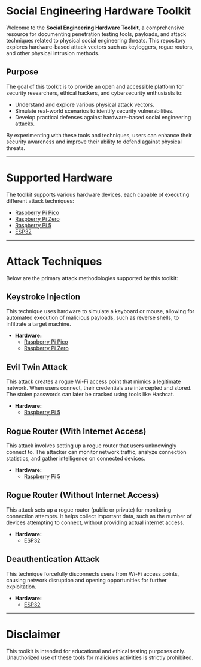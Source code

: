 # Social Engineering Hardware Toolkit

Welcome to the **Social Engineering Hardware Toolkit**, a comprehensive resource for documenting penetration testing tools, payloads, and attack techniques related to physical social engineering threats. This repository explores hardware-based attack vectors such as keyloggers, rogue routers, and other physical intrusion methods.

## Purpose
The goal of this toolkit is to provide an open and accessible platform for security researchers, ethical hackers, and cybersecurity enthusiasts to:
- Understand and explore various physical attack vectors.
- Simulate real-world scenarios to identify security vulnerabilities.
- Develop practical defenses against hardware-based social engineering attacks.

By experimenting with these tools and techniques, users can enhance their security awareness and improve their ability to defend against physical threats.

---

# Supported Hardware
The toolkit supports various hardware devices, each capable of executing different attack techniques:

- [Raspberry Pi Pico](https://github.com/tbsauce/social-engineering-hardware-toolkit/tree/main/raspberry_pi_pico) 
- [Raspberry Pi Zero](https://github.com/tbsauce/social-engineering-hardware-toolkit/tree/main/raspberry_pi_zero)
- [Raspberry Pi 5](https://github.com/tbsauce/social-engineering-hardware-toolkit/tree/main/raspberry_pi_5) 
- [ESP32](https://github.com/tbsauce/social-engineering-hardware-toolkit/tree/main/esp32) 

---

# Attack Techniques
Below are the primary attack methodologies supported by this toolkit:

## Keystroke Injection
This technique uses hardware to simulate a keyboard or mouse, allowing for automated execution of malicious payloads, such as reverse shells, to infiltrate a target machine.
- **Hardware:**
  - [Raspberry Pi Pico](https://github.com/tbsauce/social-engineering-hardware-toolkit/blob/main/raspberry_pi_pico/keystroke_injection_pico.md)
  - [Raspberry Pi Zero](https://github.com/tbsauce/social-engineering-hardware-toolkit/blob/main/raspberry_pi_zero/keystroke_injection_zero.md)

## Evil Twin Attack
This attack creates a rogue Wi-Fi access point that mimics a legitimate network. When users connect, their credentials are intercepted and stored. The stolen passwords can later be cracked using tools like Hashcat.

- **Hardware:**
  - [Raspberry Pi 5](https://github.com/tbsauce/social-engineering-hardware-toolkit/blob/main/raspberry_pi_5/evil_twin.md)

## Rogue Router (With Internet Access)
This attack involves setting up a rogue router that users unknowingly connect to. The attacker can monitor network traffic, analyze connection statistics, and gather intelligence on connected devices.

- **Hardware:**
  - [Raspberry Pi 5](https://github.com/tbsauce/social-engineering-hardware-toolkit/blob/main/raspberry_pi_5/rougue_router.md)

## Rogue Router (Without Internet Access)
This attack sets up a rogue router (public or private) for monitoring connection attempts. It helps collect important data, such as the number of devices attempting to connect, without providing actual internet access.

- **Hardware:**
  - [ESP32](https://github.com/tbsauce/social-engineering-hardware-toolkit/blob/main/esp32/rogue_router_no_internet.md)

## Deauthentication Attack
This technique forcefully disconnects users from Wi-Fi access points, causing network disruption and opening opportunities for further exploitation.

- **Hardware:**
  - [ESP32](https://github.com/tbsauce/social-engineering-hardware-toolkit/blob/main/esp32/wifi_deauth_attack.md)
---

# Disclaimer
This toolkit is intended for educational and ethical testing purposes only. Unauthorized use of these tools for malicious activities is strictly prohibited.



